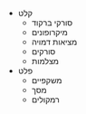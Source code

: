 - קלט
	- סורקי ברקוד
	- מיקרופונים
	- מציאות דמויה
	- סורקים
	- מצלמות
- פלט
	- משקפיים
	- מסך
	- רמקולים

